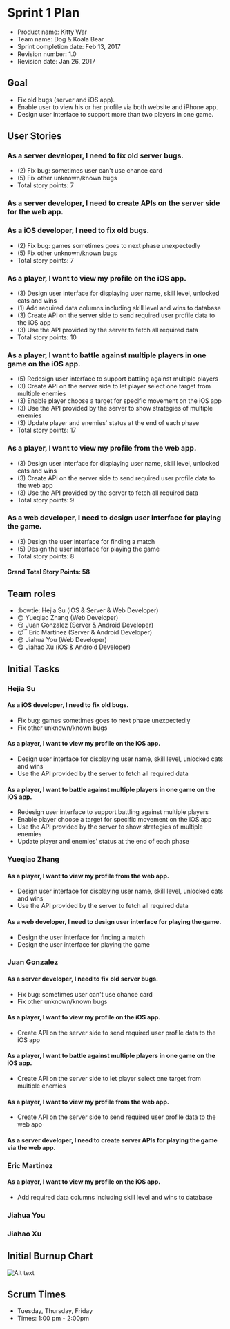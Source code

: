 # Sprint 1 Plan

* Product name: Kitty War
* Team name: Dog & Koala Bear
* Sprint completion date: Feb 13, 2017
* Revision number: 1.0
* Revision date: Jan 26, 2017

## Goal

* Fix old bugs (server and iOS app).
* Enable user to view his or her profile via both website and iPhone app.
* Design user interface to support more than two players in one game.

## User Stories

### As a server developer, I need to fix old server bugs.

* (2) Fix bug: sometimes user can't use chance card
* (5) Fix other unknown/known bugs
* Total story points: 7

### As a server developer, I need to create APIs on the server side for the web app.

### As a iOS developer, I need to fix old bugs.

* (2) Fix bug: games sometimes goes to next phase unexpectedly
* (5) Fix other unknown/known bugs
* Total story points: 7

### As a player, I want to view my profile on the iOS app.

* (3) Design user interface for displaying user name, skill level, unlocked cats and wins
* (1) Add required data columns including skill level and wins to database
* (3) Create API on the server side to send required user profile data to the iOS app
* (3) Use the API provided by the server to fetch all required data
* Total story points: 10

### As a player, I want to battle against multiple players in one game on the iOS app.

* (5) Redesign user interface to support battling against multiple players
* (3) Create API on the server side to let player select one target from multiple enemies
* (3) Enable player choose a target for specific movement on the iOS app
* (3) Use the API provided by the server to show strategies of multiple enemies
* (3) Update player and enemies' status at the end of each phase
* Total story points: 17

### As a player, I want to view my profile from the web app.

* (3) Design user interface for displaying user name, skill level, unlocked cats and wins
* (3) Create API on the server side to send required user profile data to the web app
* (3) Use the API provided by the server to fetch all required data
* Total story points: 9

### As a web developer, I need to design user interface for playing the game.

* (3) Design the user interface for finding a match
* (5) Design the user interface for playing the game
* Total story points: 8

#### Grand Total Story Points: 58

## Team roles

* :bowtie: Hejia Su (iOS & Server & Web Developer)
* :blush: Yueqiao Zhang (Web Developer)
* :smirk: Juan Gonzalez (Server & Android Developer)
* :sleeping: Eric Martinez (Server & Android Developer)
* :sunglasses: Jiahua You (Web Developer)
* :yum: Jiahao Xu (iOS & Android Developer)

## Initial Tasks

### Hejia Su

#### As a iOS developer, I need to fix old bugs.

* Fix bug: games sometimes goes to next phase unexpectedly
* Fix other unknown/known bugs

#### As a player, I want to view my profile on the iOS app.

* Design user interface for displaying user name, skill level, unlocked cats and wins
* Use the API provided by the server to fetch all required data

#### As a player, I want to battle against multiple players in one game on the iOS app.

* Redesign user interface to support battling against multiple players
* Enable player choose a target for specific movement on the iOS app
* Use the API provided by the server to show strategies of multiple enemies
* Update player and enemies' status at the end of each phase

### Yueqiao Zhang

#### As a player, I want to view my profile from the web app.

* Design user interface for displaying user name, skill level, unlocked cats and wins
* Use the API provided by the server to fetch all required data

#### As a web developer, I need to design user interface for playing the game.

* Design the user interface for finding a match
* Design the user interface for playing the game

### Juan Gonzalez

#### As a server developer, I need to fix old server bugs.

* Fix bug: sometimes user can't use chance card
* Fix other unknown/known bugs

#### As a player, I want to view my profile on the iOS app.

* Create API on the server side to send required user profile data to the iOS app

#### As a player, I want to battle against multiple players in one game on the iOS app.

* Create API on the server side to let player select one target from multiple enemies

#### As a player, I want to view my profile from the web app.

* Create API on the server side to send required user profile data to the web app

#### As a server developer, I need to create server APIs for playing the game via the web app.

### Eric Martinez

#### As a player, I want to view my profile on the iOS app.

* Add required data columns including skill level and wins to database

### Jiahua You

### Jiahao Xu

## Initial Burnup Chart
![Alt text](https://docs.google.com/spreadsheets/d/1cR18Zlbq7eRBpJ_cUE_FLFMCvzjE2VScGuYUP0Wnkp8/pubchart?oid=1455941923&format=image "Burnup Chart")

## Scrum Times

* Tuesday, Thursday, Friday
* Times: 1:00 pm - 2:00pm

